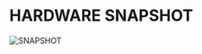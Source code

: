 # HARDWARE SNAPSHOT
![SNAPSHOT](https://user-images.githubusercontent.com/99087988/157273106-e73a0101-af3e-4b76-8cdb-09cd751956e8.PNG)


